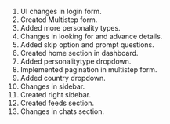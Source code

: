 1. UI changes in login form.
2. Created Multistep form.
3. Added more personality types.
4. Changes in looking for and advance details.
5. Added skip option and prompt questions.
6. Created home section in dashboard.
7. Added personalitytype dropdown.
8. Implemented pagination in multistep form.
9. Added country dropdown.
10. Changes in sidebar.
11. Created right sidebar.
12. Created feeds section.
13. Changes in chats section.
